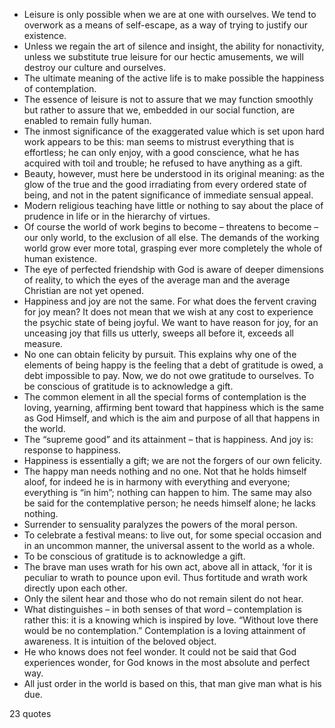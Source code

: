  - Leisure is only possible when we are at one with ourselves. We tend to overwork as a means of self-escape, as a way of trying to justify our existence.
 - Unless we regain the art of silence and insight, the ability for nonactivity, unless we substitute true leisure for our hectic amusements, we will destroy our culture and ourselves.
 - The ultimate meaning of the active life is to make possible the happiness of contemplation.
 - The essence of leisure is not to assure that we may function smoothly but rather to assure that we, embedded in our social function, are enabled to remain fully human.
 - The inmost significance of the exaggerated value which is set upon hard work appears to be this: man seems to mistrust everything that is effortless; he can only enjoy, with a good conscience, what he has acquired with toil and trouble; he refused to have anything as a gift.
 - Beauty, however, must here be understood in its original meaning: as the glow of the true and the good irradiating from every ordered state of being, and not in the patent significance of immediate sensual appeal.
 - Modern religious teaching have little or nothing to say about the place of prudence in life or in the hierarchy of virtues.
 - Of course the world of work begins to become – threatens to become – our only world, to the exclusion of all else. The demands of the working world grow ever more total, grasping ever more completely the whole of human existence.
 - The eye of perfected friendship with God is aware of deeper dimensions of reality, to which the eyes of the average man and the average Christian are not yet opened.
 - Happiness and joy are not the same. For what does the fervent craving for joy mean? It does not mean that we wish at any cost to experience the psychic state of being joyful. We want to have reason for joy, for an unceasing joy that fills us utterly, sweeps all before it, exceeds all measure.
 - No one can obtain felicity by pursuit. This explains why one of the elements of being happy is the feeling that a debt of gratitude is owed, a debt impossible to pay. Now, we do not owe gratitude to ourselves. To be conscious of gratitude is to acknowledge a gift.
 - The common element in all the special forms of contemplation is the loving, yearning, affirming bent toward that happiness which is the same as God Himself, and which is the aim and purpose of all that happens in the world.
 - The “supreme good” and its attainment – that is happiness. And joy is: response to happiness.
 - Happiness is essentially a gift; we are not the forgers of our own felicity.
 - The happy man needs nothing and no one. Not that he holds himself aloof, for indeed he is in harmony with everything and everyone; everything is “in him”; nothing can happen to him. The same may also be said for the contemplative person; he needs himself alone; he lacks nothing.
 - Surrender to sensuality paralyzes the powers of the moral person.
 - To celebrate a festival means: to live out, for some special occasion and in an uncommon manner, the universal assent to the world as a whole.
 - To be conscious of gratitude is to acknowledge a gift.
 - The brave man uses wrath for his own act, above all in attack, ’for it is peculiar to wrath to pounce upon evil. Thus fortitude and wrath work directly upon each other.
 - Only the silent hear and those who do not remain silent do not hear.
 - What distinguishes – in both senses of that word – contemplation is rather this: it is a knowing which is inspired by love. “Without love there would be no contemplation.” Contemplation is a loving attainment of awareness. It is intuition of the beloved object.
 - He who knows does not feel wonder. It could not be said that God experiences wonder, for God knows in the most absolute and perfect way.
 - All just order in the world is based on this, that man give man what is his due.

23 quotes